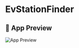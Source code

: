 # EvStationFinder

## 📱 App Preview

![App Preview](https://github.com/elyndiaye/EvStationFinder/raw/main/assets/demo.gif)
